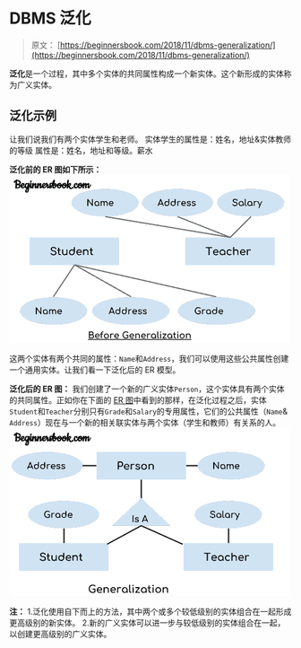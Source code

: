 # DBMS 泛化

> 原文： [https://beginnersbook.com/2018/11/dbms-generalization/](https://beginnersbook.com/2018/11/dbms-generalization/)

**泛化**是一个过程，其中多个实体的共同属性构成一个新实体。这个新形成的实体称为广义实体。

## 泛化示例

让我们说我们有两个实体学生和老师。
实体学生的属性是：姓名，地址&amp;实体教师的等级
属性是：姓名，地址和等级。薪水

**泛化前的 ER 图如下所示：**
![DBMS Generalization example - before process ER model](img/9c57659c5da5d0fc700cbef20156415f.jpg)

这两个实体有两个共同的属性：`Name`和`Address`，我们可以使用这些公共属性创建一个通用实体。让我们看一下泛化后的 ER 模型。

**泛化后的 ER 图：**
我们创建了一个新的广义实体`Person`，这个实体具有两个实体的共同属性。正如你在下面的 [ER 图](https://beginnersbook.com/2015/04/e-r-model-in-dbms/)中看到的那样，在泛化过程之后，实体`Student`和`Teacher`分别只有`Grade`和`Salary`的专用属性，它们的公共属性（`Name`&amp; `Address`）现在与一个新的相关联实体与两个实体（学生和教师）有关系的人。
![DBMS Generalization ER diagram](img/b753eb4c3023930658c36e88b8cd6f72.jpg)

**注：**
1.泛化使用自下而上的方法，其中两个或多个较低级别的实体组合在一起形成更高级别的新实体。
2.新的广义实体可以进一步与较低级别的实体组合在一起，以创建更高级别的广义实体。